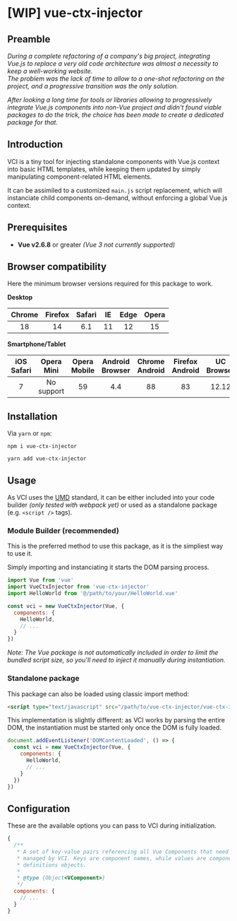 # [WIP] vue-ctx-injector

## Preamble

*During a complete refactoring of a company's big project, integrating Vue.js to
replace a very old code architecture was almost a necessity to keep a
well-working website.  
The problem was the lack of time to allow to a one-shot refactoring on the
project, and a progressive transition was the only solution.*

*After looking a long time for tools or libraries allowing to progressively
integrate Vue.js components into non-Vue project and didn't found viable packages
to do the trick, the choice has been made to create a dedicated package for that.*

## Introduction

VCI is a tiny tool for injecting standalone components with Vue.js context into
basic HTML templates, while keeping them updated by simply manipulating
component-related HTML elements.

It can be assimiled to a customized `main.js` script replacement, which
will instanciate child components on-demand, without enforcing a global Vue.js
context.

## Prerequisites

- **Vue v2.6.8** or greater *(Vue 3 not currently supported)*

## Browser compatibility

Here the minimum browser versions required for this package to work.

**Desktop**

| Chrome | Firefox | Safari | IE | Edge | Opera |
|:------:|:-------:|:------:|:--:|:----:|:-----:|
| 18     | 14      | 6.1    | 11 | 12   | 15    |

**Smartphone/Tablet**

| iOS Safari | Opera Mini | Opera Mobile | Android Browser | Chrome Android | Firefox Android | UC Browser | Samsung | QQ Browser | Baidu | KaiOS |
|:----------:|:----------:|:------------:|:---------------:|:--------------:|:---------------:|:----------:|:-------:|:----------:|:-----:|:-----:|
| 7          | No support | 59           | 4.4             | 88             | 83              | 12.12      | 4       | 10.4       | 7.12  | 2.5   |

## Installation

Via `yarn` or `npm`:

```
npm i vue-ctx-injector
```

```
yarn add vue-ctx-injector
```

## Usage

As VCI uses the [UMD](https://github.com/umdjs/umd) standard, it can be either
included into your code builder *(only tested with webpack yet)* or used as a
standalone package (e.g. `<script />` tags).

### Module Builder (recommended)

This is the preferred method to use this package, as it is the simpliest way to
use it.

Simply importing and instanciating it starts the DOM parsing process.

```js
import Vue from 'vue'
import VueCtxInjector from 'vue-ctx-injector'
import HelloWorld from '@/path/to/your/HelloWorld.vue'

const vci = new VueCtxInjector(Vue, {
  components: {
    HelloWorld,
    // ...
  }
})
```

*Note: The Vue package is not automatically included in order to limit the
bundled script size, so you'll need to inject it manually during instantiation.*

### Standalone package

This package can also be loaded using classic import method:

```html
<script type="text/javascript" src="/path/to/vue-ctx-injector/vue-ctx-injector.js"></script>
```

This implementation is slightly different: as VCI works by parsing the entire
DOM, the instantiation must be started only once the DOM is fully loaded.

```js
document.addEventListener('DOMContentLoaded', () => {
  const vci = new VueCtxInjector(Vue, {
    components: {
      HelloWorld,
      // ...
    }
  })
})
```

## Configuration

These are the available options you can pass to VCI during initialization.

```js
{
  /**
   * A set of key-value pairs referencing all Vue Components that need to be
   * managed by VCI. Keys are component names, while values are component
   * definitions objects.
   *
   * @type {Object<VComponent>}
   */
  components: {
    // ...
  }
}
```
